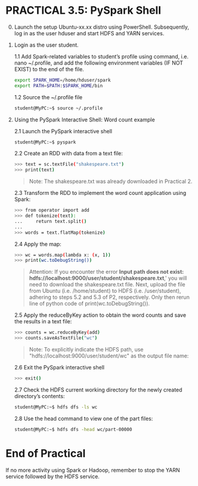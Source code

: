 # PRACTICAL 3.5: PySpark Shell

0. Launch the setup Ubuntu-xx.xx distro using PowerShell. Subsequently, log in as the user hduser and start HDFS and YARN services.

1. Login as the user student.

   1.1 Add Spark-related variables to student’s profile using command, i.e. nano ~/.profile, and add the following environment variables (IF NOT EXIST) to the end of the file.
   ~~~bash
   export SPARK_HOME=/home/hduser/spark
   export PATH=$PATH:$SPARK_HOME/bin
   ~~~

   1.2 Source the ~/.profile file
   ~~~bash
   student@MyPC:~$ source ~/.profile
   ~~~
   
2. Using the PySpark Interactive Shell: Word count example

   2.1 Launch the PySpark interactive shell
      ~~~bash
      student@MyPC:~$ pyspark
      ~~~

   2.2 Create an RDD with data from a text file: 
      ~~~bash
      >>> text = sc.textFile("shakespeare.txt")
      >>> print(text)
      ~~~
      > Note: The shakespeare.txt was already downloaded in Practical 2.


   2.3 Transform the RDD to implement the word count application using Spark: 
      ~~~bash
      >>> from operator import add
      >>> def tokenize(text):
      ...     return text.split()
      ...
      >>> words = text.flatMap(tokenize)
      ~~~

   2.4 Apply the map:
      ~~~bash
      >>> wc = words.map(lambda x: (x, 1))
      >>> print(wc.toDebugString())
      ~~~
      > Attention: If you encounter the error **Input path does not exist: hdfs://localhost:9000/user/student/shakespeare.txt**,' you will need to download the shakespeare.txt file. Next, upload the file from Ubuntu (i.e. /home/student) to HDFS (i.e. /user/student), adhering to steps 5.2 and 5.3 of P2, respectively. Only then rerun line of python code of print(wc.toDebugString()).

   2.5 Apply the reduceByKey action to obtain the word counts and save the results in a text file: 
      ~~~bash
      >>> counts = wc.reduceByKey(add)
      >>> counts.saveAsTextFile("wc")
      ~~~
      > Note:	To explicitly indicate the HDFS path, use "hdfs://localhost:9000/user/student/wc" as the output file name:

    2.6 Exit the PySpark interactive shell
      ~~~bash
      >>> exit()
      ~~~

    2.7 Check the HDFS current working directory for the newly created directory’s contents:
      ~~~bash
      student@MyPC:~$ hdfs dfs -ls wc
      ~~~

    2.8 Use the head command to view one of the part files: 
      ~~~bash
      student@MyPC:~$ hdfs dfs -head wc/part-00000
      ~~~



# End of Practical

If no more activity using Spark or Hadoop, remember to stop the YARN service followed by the HDFS service.
